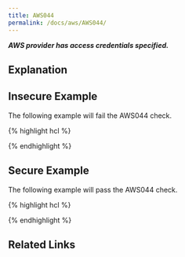 ```yaml
---
title: AWS044
permalink: /docs/aws/AWS044/
---
```


***AWS provider has access credentials specified.***

## Explanation



## Insecure Example

The following example will fail the AWS044 check.

{% highlight hcl %}

{% endhighlight %}

## Secure Example

The following example will pass the AWS044 check.

{% highlight hcl %}

{% endhighlight %}

## Related Links


